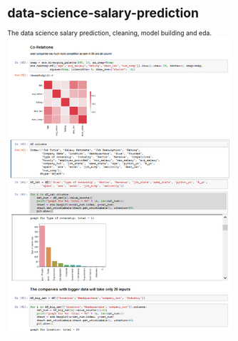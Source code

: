 # data-science-salary-prediction
The data science salary prediction, cleaning, model building and eda.
 <span style="display:block;text-align:center">![](images/ds_sal.png)</span>
  


